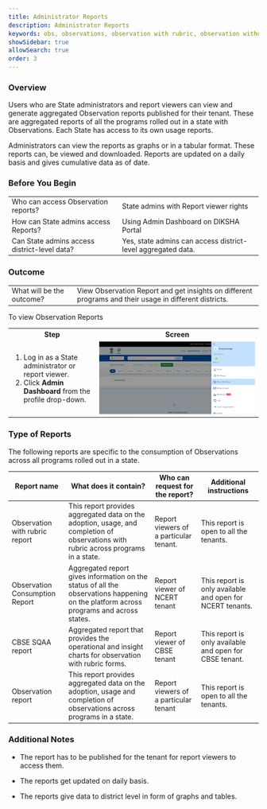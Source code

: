 ```yaml
---
title: Administrator Reports 
description: Administrator Reports  
keywords: obs, observations, observation with rubric, observation without rubric, observation led improvement, observation reports, administrator reports
showSidebar: true
allowSearch: true
order: 3
---
```


### Overview

Users who are State administrators and report viewers can view and generate aggregated Observation reports published for their tenant. These are aggregated reports of all the programs rolled out in a state with Observations. Each State has access to its own usage reports. 

Administrators can view the reports as graphs or in a tabular format. These reports can, be viewed and downloaded. Reports are updated on a daily basis and gives cumulative data as of date.

### Before You Begin

<table>
  <tr><td>Who can access Observation reports?</td>
   <td>State admins with Report viewer rights</td>
  </tr>
  <tr><td>How can State admins access Reports?</td>
  <td>Using Admin Dashboard on DIKSHA Portal</td>
  </tr>
    <tr><td>Can State admins access district-level data?</td>
  <td>Yes, state admins can access district-level aggregated data.</td>
  </tr>
</table>


### Outcome

<table>
 <tr><td>What will be the outcome?</td>
  <td>View Observation Report and get insights on different programs and their usage in different districts.</td>
  </tr>
</table>


To view Observation Reports

<table>
  <tr>
    <th style="width:35%;">Step</th>
    <th style="width:65%;">Screen</th>
  </tr>
  <tr>
    <td>
    <ol><li>Log in as a State administrator or report viewer.</li>
    <li>Click <b>Admin Dashboard</b> from the profile drop-down.</li></ol>
    </td>
    <td><img src="../images/reports/admin-report.png"></td>
  </tr>
  </table>

### Type of Reports

The following reports are specific to the consumption of Observations across all programs rolled out in a state.

| **Report name**         | **What does it contain?**        | **Who can request for the report?**  | **Additional instructions**|
| --------------- | ------------------------------------------------------------ | ------------------------------------------------------------ | ------------------------------------------------------------ |
| Observation with rubric report|This report provides aggregated data on the adoption, usage, and completion of observations with rubric across programs in a state.|Report viewers of a particular tenant.|This report is open to all the tenants.|
|Observation Consumption Report|Aggregated report gives information on the status of all the observations happening on the platform across programs and across states.|Report viewer of NCERT tenant|This report is only available and open for NCERT tenants.|
|CBSE SQAA report|Aggregated report that provides the operational and insight charts for observation with rubric forms.|Report viewer of CBSE tenant|This report is only available and open for CBSE tenant.|
|Observation report|This report provides  aggregated data on the adoption, usage and completion of observations across programs in a state.|Report viewers of a particular tenant|This report is open to all the tenants.|

### Additional Notes

- The report has to be published for the tenant for report viewers to access them.

- The reports get updated on daily basis.

- The reports give data to district level in form of graphs and tables.




